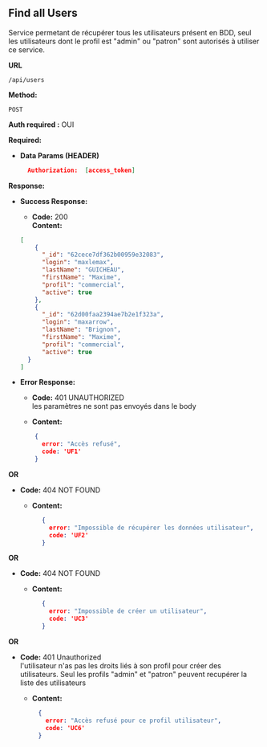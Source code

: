 ## **Find all Users**

Service permetant de récupérer tous les utilisateurs présent en BDD,  seul les utilisateurs dont le profil est "admin" ou "patron" sont autorisés à utiliser ce service.

**URL**

    /api/users

**Method:**

`POST`

**Auth required :**  OUI

**Required:**
- **Data Params (HEADER)**
    ```json
      Authorization:  [access_token]
    ```

**Response:**
- **Success Response:**

    - **Code:** 200 <br />
      **Content:**

    ```json
    [
        {
          "_id": "62cece7df362b00959e32083",
          "login": "maxlemax",
          "lastName": "GUICHEAU",
          "firstName": "Maxime",
          "profil": "commercial",
          "active": true
        },
        {
          "_id": "62d00faa2394ae7b2e1f323a",
          "login": "maxarrow",
          "lastName": "Brignon",
          "firstName": "Maxime",
          "profil": "commercial",
          "active": true
      }
    ]
    ```
- **Error Response:**

    - **Code:** 401 UNAUTHORIZED <br />
      les paramètres ne sont pas envoyés dans le body

    - **Content:**
    ```json
        {
          error: "Accès refusé",
          code: 'UF1'
        }
    ```
**OR**
- **Code:** 404 NOT FOUND   <br />

    - **Content:**
  ```json
        {
          error: "Impossible de récupérer les données utilisateur",
          code: 'UF2'
        }
  ```
**OR**
- **Code:**  404 NOT FOUND <br />

    - **Content:**
  ```json
        {
          error: "Impossible de créer un utilisateur",
          code: 'UC3'
        }
  ```

**OR**
- **Code:**  401 Unauthorized <br />
  l'utilisateur n'as pas les droits liés à son profil pour créer des utilisateurs. Seul les profils "admin" et "patron" peuvent recupérer la liste des utilisateurs

    - **Content:**
  ```json
       {
         error: "Accès refusé pour ce profil utilisateur",
         code: 'UC6'
       }
  ```






